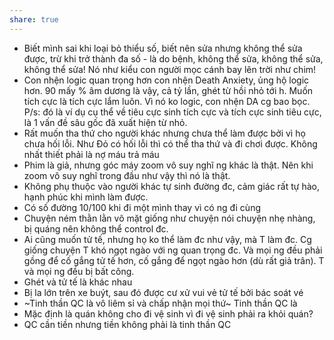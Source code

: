 ```yaml
---
share: true
---
```

- Biết mình sai khi loại bỏ thiểu số, biết nên sửa nhưng không thể sửa được, trừ khi trở thành đa số - là do bệnh, không thể sửa, không thể sửa, không thể sửa! Nó như kiểu con người mọc cánh bay lên trời như chim! 
- Con nhện logic quan trọng hơn con nhện Death Anxiety, ủng hộ logic hơn. 90 mấy % âm dương là vậy, cả tỷ lần, ghét từ hồi nhỏ tới h. Muốn tích cực là tích cực lắm luôn. Vì nó ko logic, con nhện DA cg bao bọc. P/s: đó là ví dụ cụ thể về tiêu cực sinh tích cực và tích cực sinh tiêu cực, là 1 vấn đề sâu gốc đã xuất hiện từ nhỏ. 
- Rất muốn tha thứ cho người khác nhưng chưa thể làm được bởi vì họ chưa hối lỗi. Như Đỏ có hối lỗi thì có thể tha thứ và đi chơi được. Không nhất thiết phải là nợ máu trả máu
- Phim là giả, nhưng góc máy zoom vô suy nghĩ ng khác là thật. Nên khi zoom vô suy nghĩ trong đầu như vậy thì nó là thật. 
- Không phụ thuộc vào người khác tự sinh đường đc, cảm giác rất tự hào, hạnh phúc khi mình làm được. 
- Có số đường 10/100 khi đi một mình thay vì có ng đi cùng
- Chuyện ném thằn lằn vô mặt giống như chuyện nói chuyện nhẹ nhàng, bị quáng nên không thể control đc. 
- Ai cũng muốn tử tế, nhưng họ ko thể làm đc như vậy, mà T làm đc. Cg giống chuyện T khó ngọt ngào với ng quan trọng đc. Và mọi ng đều phải gồng để cố gắng tử tế hơn, cố gắng để ngọt ngào hơn (dù rất giả trân). T và mọi ng đều bị bất công. 
- Ghét và tử tế là khác nhau
- Bị la lớn trên xe buýt, sau đó được cư xử vui vẻ tử tế bởi bác soát vé
- ~Tinh thần QC là vô liêm sỉ và chấp nhận mọi thứ~ Tinh thần QC là
- Mặc định là quán không cho đi vệ sinh vì đi vệ sinh phải ra khỏi quán?
- QC cần tiền nhưng tiền không phải là tinh thần QC